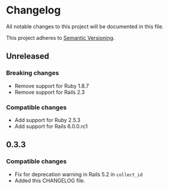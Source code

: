 # Changelog
All notable changes to this project will be documented in this file.

This project adheres to [Semantic Versioning](http://semver.org/spec/v2.0.0.html).

## Unreleased

### Breaking changes
- Remove support for Ruby 1.8.7
- Remove support for Rails 2.3

### Compatible changes
- Add support for Ruby 2.5.3
- Add support for Rails 6.0.0.rc1

## 0.3.3

### Compatible changes

- Fix for deprecation warning in Rails 5.2 in `collect_id`
- Added this CHANGELOG file.
